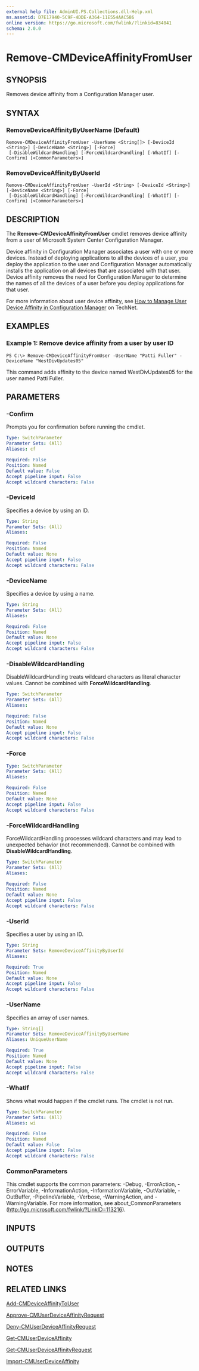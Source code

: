 ```yaml
---
external help file: AdminUI.PS.Collections.dll-Help.xml
ms.assetid: D7E17940-5C9F-4DDE-A364-11E554AAC586
online version: https://go.microsoft.com/fwlink/?linkid=834041
schema: 2.0.0
---
```


# Remove-CMDeviceAffinityFromUser

## SYNOPSIS
Removes device affinity from a Configuration Manager user.

## SYNTAX

### RemoveDeviceAffinityByUserName (Default)
```
Remove-CMDeviceAffinityFromUser -UserName <String[]> [-DeviceId <String>] [-DeviceName <String>] [-Force]
 [-DisableWildcardHandling] [-ForceWildcardHandling] [-WhatIf] [-Confirm] [<CommonParameters>]
```

### RemoveDeviceAffinityByUserId
```
Remove-CMDeviceAffinityFromUser -UserId <String> [-DeviceId <String>] [-DeviceName <String>] [-Force]
 [-DisableWildcardHandling] [-ForceWildcardHandling] [-WhatIf] [-Confirm] [<CommonParameters>]
```

## DESCRIPTION
The **Remove-CMDeviceAffinityFromUser** cmdlet removes device affinity from a user of Microsoft System Center Configuration Manager.

Device affinity in Configuration Manager associates a user with one or more devices.
Instead of deploying applications to all the devices of a user, you deploy the application to the user and Configuration Manager automatically installs the application on all devices that are associated with that user.
Device affinity removes the need for Configuration Manager to determine the names of all the devices of a user before you deploy applications for that user.

For more information about user device affinity, see [How to Manage User Device Affinity in Configuration Manager](http://go.microsoft.com/fwlink/?linkid=247182) on TechNet.

## EXAMPLES

### Example 1: Remove device affinity from a user by user ID
```
PS C:\> Remove-CMDeviceAffinityFromUser -UserName "Patti Fuller" -DeviceName "WestDivUpdates05"
```

This command adds affinity to the device named WestDivUpdates05 for the user named Patti Fuller.

## PARAMETERS

### -Confirm
Prompts you for confirmation before running the cmdlet.

```yaml
Type: SwitchParameter
Parameter Sets: (All)
Aliases: cf

Required: False
Position: Named
Default value: False
Accept pipeline input: False
Accept wildcard characters: False
```

### -DeviceId
Specifies a device by using an ID.

```yaml
Type: String
Parameter Sets: (All)
Aliases: 

Required: False
Position: Named
Default value: None
Accept pipeline input: False
Accept wildcard characters: False
```

### -DeviceName
Specifies a device by using a name.

```yaml
Type: String
Parameter Sets: (All)
Aliases: 

Required: False
Position: Named
Default value: None
Accept pipeline input: False
Accept wildcard characters: False
```

### -DisableWildcardHandling
DisableWildcardHandling treats wildcard characters as literal character values. Cannot be combined with **ForceWildcardHandling**.

```yaml
Type: SwitchParameter
Parameter Sets: (All)
Aliases: 

Required: False
Position: Named
Default value: None
Accept pipeline input: False
Accept wildcard characters: False
```

### -Force
```yaml
Type: SwitchParameter
Parameter Sets: (All)
Aliases: 

Required: False
Position: Named
Default value: None
Accept pipeline input: False
Accept wildcard characters: False
```

### -ForceWildcardHandling
ForceWildcardHandling processes wildcard characters and may lead to unexpected behavior (not recommended). Cannot be combined with **DisableWildcardHandling**.

```yaml
Type: SwitchParameter
Parameter Sets: (All)
Aliases: 

Required: False
Position: Named
Default value: None
Accept pipeline input: False
Accept wildcard characters: False
```

### -UserId
Specifies a user by using an ID.

```yaml
Type: String
Parameter Sets: RemoveDeviceAffinityByUserId
Aliases: 

Required: True
Position: Named
Default value: None
Accept pipeline input: False
Accept wildcard characters: False
```

### -UserName
Specifies an array of user names.

```yaml
Type: String[]
Parameter Sets: RemoveDeviceAffinityByUserName
Aliases: UniqueUserName

Required: True
Position: Named
Default value: None
Accept pipeline input: False
Accept wildcard characters: False
```

### -WhatIf
Shows what would happen if the cmdlet runs.
The cmdlet is not run.

```yaml
Type: SwitchParameter
Parameter Sets: (All)
Aliases: wi

Required: False
Position: Named
Default value: False
Accept pipeline input: False
Accept wildcard characters: False
```

### CommonParameters
This cmdlet supports the common parameters: -Debug, -ErrorAction, -ErrorVariable, -InformationAction, -InformationVariable, -OutVariable, -OutBuffer, -PipelineVariable, -Verbose, -WarningAction, and -WarningVariable. For more information, see about_CommonParameters (http://go.microsoft.com/fwlink/?LinkID=113216).

## INPUTS

## OUTPUTS

## NOTES

## RELATED LINKS

[Add-CMDeviceAffinityToUser](./Add-CMDeviceAffinityToUser.md)

[Approve-CMUserDeviceAffinityRequest](./Approve-CMUserDeviceAffinityRequest.md)

[Deny-CMUserDeviceAffinityRequest](./Deny-CMUserDeviceAffinityRequest.md)

[Get-CMUserDeviceAffinity](./Get-CMUserDeviceAffinity.md)

[Get-CMUserDeviceAffinityRequest](./Get-CMUserDeviceAffinityRequest.md)

[Import-CMUserDeviceAffinity](./Import-CMUserDeviceAffinity.md)


